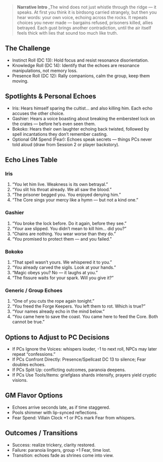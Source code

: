 > **Narrative Intro**
_The wind does not just whistle through the ridge — it speaks. At first you think it is birdsong carried strangely, but then you hear words: your own voice, echoing across the rocks. It repeats choices you never made — bargains refused, prisoners killed, allies betrayed. Each gust brings another contradiction, until the air itself feels thick with lies that sound too much like truth.

## The Challenge
- Instinct Roll (DC 13): Hold focus and resist resonance disorientation.
- Knowledge Roll (DC 14): Identify that the echoes are resonance manipulations, not memory loss.
- Presence Roll (DC 12): Rally companions, calm the group, keep them moving.

## Spotlights & Personal Echoes
- Iris: Hears himself sparing the cultist… and also killing him. Each echo accuses the other choice.
- Gashier: Hears a voice boasting about breaking the embersteel lock on the crates — before he’s even seen them.
- Bokoko: Hears their own laughter echoing back twisted, followed by spell incantations they don’t remember casting.
- Optional GM Spend (Fear): Echoes speak secrets — things PCs never told aloud (draw from Session 2 or player backstory).

## Echo Lines Table
### Iris
1. “You let him live. Weakness is its own betrayal.”
2. “You slit his throat already. We all saw the blood.”
3. “The prisoner begged you. You enjoyed denying him.”
4. “The Core sings your mercy like a hymn — but not a kind one.”

### Gashier
1. “You broke the lock before. Do it again, before they see.”
2. “Your axe slipped. You didn’t mean to kill him… did you?”
3. “Chains are nothing. You wear worse than they do.”
4. “You promised to protect them — and you failed.”

### Bokoko
1. “That spell wasn’t yours. We whispered it to you.”
2. “You already carved the sigils. Look at your hands.”
3. “Magic obeys you? No — it laughs at you.”
4. “The fissure waits for your spark. Will you give it?”

### Generic / Group Echoes
1. “One of you cuts the rope again tonight.”
2. “You freed the Forge Keepers. You left them to rot. Which is true?”
3. “Your names already echo in the mind below.”
4. “You came here to save the coast. You came here to feed the Core. Both cannot be true.”

## Options to Adjust to PC Decisions
- If PCs Ignore the Voices: whispers louder, -1 to next roll, NPCs may later repeat “confessions.”
- If PCs Confront Directly: Presence/Spellcast DC 13 to silence; Fear doubles echoes.
- If PCs Split Up: conflicting outcomes, paranoia deepens.
- If PCs Use Tools/Items: griefglass shards intensify, prayers yield cryptic visions.

## GM Flavor Options
- Echoes arrive seconds late, as if time staggered.
- Pools shimmer with lip-synced reflections.
- Fear Spend: Villain Clock +1 or PCs mark Fear from whispers.

## Outcomes / Transitions
- Success: realize trickery, clarity restored.
- Failure: paranoia lingers, group +1 Fear, time lost.
- Transition: echoes fade as shrines come into view.
